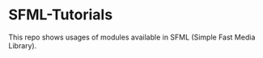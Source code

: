 # SFML-Tutorials
This repo shows usages of modules available in SFML (Simple Fast Media Library).  
